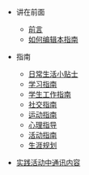 * 讲在前面

  * [前言](preface.md)
  * [如何编辑本指南](Co-editing.md)

* 指南
  * [日常生活小贴士](2120/daily.md)
  * [学习指南](2120/toLearn.md)
  * [学生工作指南](2120/beLeaders.md)
  * [社交指南](2120/beSocial.md)
  * [运动指南](2120/Sports.md)
  * [心理指导](2120/MentalHealth.md)
  * [活动指南](2120/Activities.md)
  * [生涯规划](2120/HoldYourLife.md)

* [实践活动中通讯内容](intro.md)